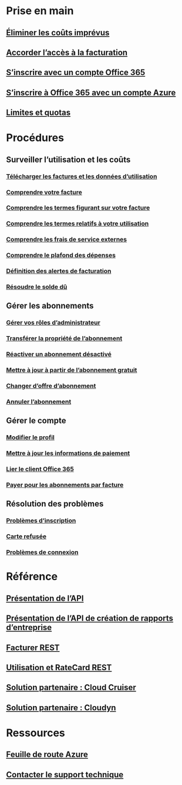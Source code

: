 # Prise en main

## [Éliminer les coûts imprévus](billing-getting-started.md)

## [Accorder l’accès à la facturation](billing-manage-access.md)

## [S’inscrire avec un compte Office 365](billing-use-existing-office-365-account-azure-subscription.md)

## [S’inscrire à Office 365 avec un compte Azure](billing-use-existing-azure-account-for-office-365-subscription.md)

## [Limites et quotas](../azure-subscription-service-limits.md?toc=/azure/billing/TOC.json)


# Procédures

## Surveiller l’utilisation et les coûts

### [Télécharger les factures et les données d’utilisation](billing-download-azure-invoice-daily-usage-date.md)

### [Comprendre votre facture](billing-understand-your-bill.md)

### [Comprendre les termes figurant sur votre facture](billing-understand-your-invoice.md)

### [Comprendre les termes relatifs à votre utilisation](billing-understand-your-usage.md)

### [Comprendre les frais de service externes](billing-understand-your-azure-marketplace-charges.md)

### [Comprendre le plafond des dépenses](billing-spending-limit.md)

### [Définition des alertes de facturation](billing-set-up-alerts.md)

### [Résoudre le solde dû](billing-azure-subscription-past-due-balance.md)


## Gérer les abonnements

### [Gérer vos rôles d’administrateur](billing-add-change-azure-subscription-administrator.md)

### [Transférer la propriété de l’abonnement](billing-subscription-transfer.md)

### [Réactiver un abonnement désactivé](billing-subscription-become-disable.md)

### [Mettre à jour à partir de l’abonnement gratuit](billing-upgrade-azure-subscription.md)

### [Changer d’offre d’abonnement](billing-how-to-switch-azure-offer.md)

### [Annuler l’abonnement](billing-how-to-cancel-azure-subscription.md)

## Gérer le compte

### [Modifier le profil](billing-how-to-change-azure-account-profile.md)

### [Mettre à jour les informations de paiement](billing-how-to-change-credit-card.md)

### [Lier le client Office 365](billing-add-office-365-tenant-to-azure-subscription.md)

### [Payer pour les abonnements par facture](billing-how-to-pay-by-invoice.md)

## Résolution des problèmes

### [Problèmes d’inscription](billing-troubleshoot-azure-sign-up-issues.md)

### [Carte refusée](billing-credit-card-fails-during-azure-sign-up.md)

### [Problèmes de connexion](billing-cannot-login-subscription.md)


# Référence

## [Présentation de l’API](billing-usage-rate-card-overview.md)

## [Présentation de l’API de création de rapports d’entreprise](billing-enterprise-api.md)

## [Facturer REST](/rest/api/billing)

## [Utilisation et RateCard REST](https://msdn.microsoft.com/library/azure/1ea5b323-54bb-423d-916f-190de96c6a3c)

## [Solution partenaire : Cloud Cruiser](billing-usage-rate-card-partner-solution-cloudcruiser.md)

## [Solution partenaire : Cloudyn](billing-usage-rate-card-partner-solution-cloudyn.md)


# Ressources

## [Feuille de route Azure](https://azure.microsoft.com/roadmap/)

## [Contacter le support technique](../azure-supportability/how-to-create-azure-support-request.md)

